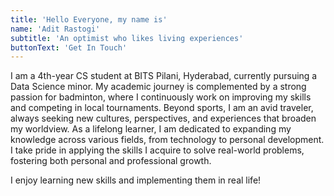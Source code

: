 ```yaml
---
title: 'Hello Everyone, my name is'
name: 'Adit Rastogi'
subtitle: 'An optimist who likes living experiences'
buttonText: 'Get In Touch'
---
```

I am a 4th-year CS student at BITS Pilani, Hyderabad, currently pursuing a Data Science minor. My academic journey is complemented by a strong passion for badminton, where I continuously work on improving my skills and competing in local tournaments. Beyond sports, I am an avid traveler, always seeking new cultures, perspectives, and experiences that broaden my worldview. As a lifelong learner, I am dedicated to expanding my knowledge across various fields, from technology to personal development. I take pride in applying the skills I acquire to solve real-world problems, fostering both personal and professional growth.

I enjoy learning new skills and implementing them in real life!
